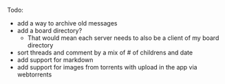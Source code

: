 Todo:

- add a way to archive old messages
- add a board directory?
    - That would mean each server needs to also be a client of my board directory
- sort threads and comment by a mix of # of childrens and date
- add support for markdown
- add support for images from torrents with upload in the app via webtorrents
